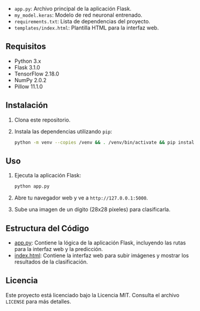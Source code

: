 - `app.py`: Archivo principal de la aplicación Flask.
- `my_model.keras`: Modelo de red neuronal entrenado.
- `requirements.txt`: Lista de dependencias del proyecto.
- `templates/index.html`: Plantilla HTML para la interfaz web.

## Requisitos

- Python 3.x
- Flask 3.1.0
- TensorFlow 2.18.0
- NumPy 2.0.2
- Pillow 11.1.0

## Instalación

1. Clona este repositorio.
2. Instala las dependencias utilizando `pip`:

   ```sh
   python -m venv --copies /venv && . /venv/bin/activate && pip install -r requirements.txt
   ```

## Uso

1. Ejecuta la aplicación Flask:

   ```sh
   python app.py
   ```

2. Abre tu navegador web y ve a `http://127.0.0.1:5000`.
3. Sube una imagen de un dígito (28x28 píxeles) para clasificarla.

## Estructura del Código

- [app.py](http://_vscodecontentref_/4): Contiene la lógica de la aplicación Flask, incluyendo las rutas para la interfaz web y la predicción.
- [index.html](http://_vscodecontentref_/5): Contiene la interfaz web para subir imágenes y mostrar los resultados de la clasificación.

## Licencia

Este proyecto está licenciado bajo la Licencia MIT. Consulta el archivo `LICENSE` para más detalles.
